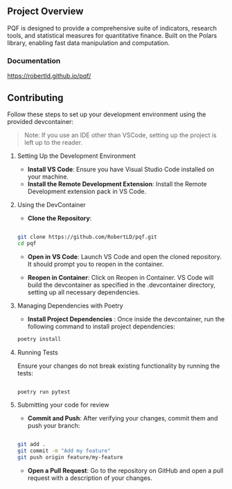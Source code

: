 ## Project Overview

PQF is designed to provide a comprehensive suite of indicators, research tools, and statistical measures for quantitative finance. Built on the Polars library, enabling fast data manipulation and computation.

### Documentation
https://robertld.github.io/pqf/

## Contributing

Follow these steps to set up your development environment using the provided devcontainer:

> Note: If you use an IDE other than VSCode, setting up the project is left up to the reader.

1. Setting Up the Development Environment

    - **Install VS Code**: Ensure you have Visual Studio Code installed on your machine.
    - **Install the Remote Development Extension**: Install the Remote Development extension pack in VS Code.

2. Using the DevContainer

    - **Clone the Repository**:

    ```bash

    git clone https://github.com/RobertLD/pqf.git
    cd pqf
    ```

    - **Open in VS Code**: Launch VS Code and open the cloned repository. It should prompt you to reopen in the container.

    - **Reopen in Container**: Click on Reopen in Container. VS Code will build the devcontainer as specified in the .devcontainer directory, setting up all necessary dependencies.

3. Managing Dependencies with Poetry

    - **Install Project Dependencies** : Once inside the devcontainer, run the following command to install project dependencies:

    ```bash
    poetry install
    ```

4. Running Tests

    Ensure your changes do not break existing functionality by running the tests:

    ```bash

    poetry run pytest
    ```

5. Submitting your code for review
    - **Commit and Push**: After verifying your changes, commit them and push your branch:

    ```bash

    git add .
    git commit -m "Add my feature"
    git push origin feature/my-feature
    ```
    - **Open a Pull Request**: Go to the repository on GitHub and open a pull request with a description of your changes.